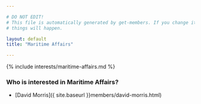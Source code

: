 ```yaml
---

# DO NOT EDIT!
# This file is automatically generated by get-members. If you change it, bad
# things will happen.

layout: default
title: "Maritime Affairs"

---
```


{% include interests/maritime-affairs.md %}

### Who is interested in Maritime Affairs?


* [David Morris]({ site.baseurl }}members/david-morris.html)
